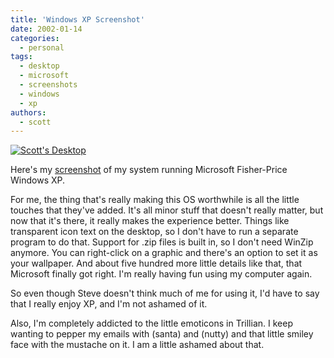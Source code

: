 ```yaml
---
title: 'Windows XP Screenshot'
date: 2002-01-14
categories:
  - personal
tags:
  - desktop
  - microsoft
  - screenshots
  - windows
  - xp
authors:
  - scott
---
```


[![Scott's Desktop](/images/3113637389_8eeae9bfa6.jpg)](http://www.flickr.com/photos/spaceninja/3113637389/)

Here's my [screenshot](http://www.deviantart.com/deviation.php?id=143223) of my system running Microsoft Fisher-Price Windows XP.

For me, the thing that's really making this OS worthwhile is all the little touches that they've added. It's all minor stuff that doesn't really matter, but now that it's there, it really makes the experience better. Things like transparent icon text on the desktop, so I don't have to run a separate program to do that. Support for .zip files is built in, so I don't need WinZip anymore. You can right-click on a graphic and there's an option to set it as your wallpaper. And about five hundred more little details like that, that Microsoft finally got right. I'm really having fun using my computer again.

So even though Steve doesn't think much of me for using it, I'd have to say that I really enjoy XP, and I'm not ashamed of it.

Also, I'm completely addicted to the little emoticons in Trillian. I keep wanting to pepper my emails with (santa) and (nutty) and that little smiley face with the mustache on it. I am a little ashamed about that.
